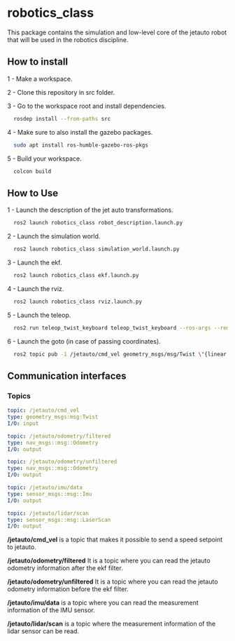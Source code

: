 # robotics_class

This package contains the simulation and low-level core of the jetauto robot that will be used in the robotics discipline.

## How to install

1 - Make a workspace.

2 - Clone this repository in src folder.

3 - Go to the workspace root and install dependencies.

``` sh
  rosdep install --from-paths src
```
4 - Make sure to also install the gazebo packages.

``` sh
  sudo apt install ros-humble-gazebo-ros-pkgs
```
5 - Build your workspace.

``` sh
  colcon build
```

## How to Use

1 - Launch the description of the jet auto transformations.

``` sh
  ros2 launch robotics_class robot_description.launch.py
```

2 - Launch the simulation world.

``` sh
  ros2 launch robotics_class simulation_world.launch.py
```

3 - Launch the ekf.

``` sh
  ros2 launch robotics_class ekf.launch.py
```

4 - Launch the rviz.

``` sh
  ros2 launch robotics_class rviz.launch.py
```

5 - Launch the teleop.

``` sh
  ros2 run teleop_twist_keyboard teleop_twist_keyboard --ros-args --remap cmd_vel:=jetauto/cmd_vel
```

6 - Launch the goto (in case of passing coordinates).

``` sh
  ros2 topic pub -1 /jetauto/cmd_vel geometry_msgs/msg/Twist \"{linear: {x: 0.0, y: 0.0, z: 0.0}, angular: {x: 0.0, y: 0.0, z: 0.0}}\"'

```

## Communication interfaces

### Topics

``` yaml
topic: /jetauto/cmd_vel
type: geometry_msgs:msg:Twist
I/O: input

topic: /jetauto/odometry/filtered
type: nav_msgs::msg::Odometry
I/O: output

topic: /jetauto/odometry/unfiltered
type: nav_msgs::msg::Odometry
I/O: output

topic: /jetauto/imu/data
type: sensor_msgs::msg::Imu
I/O: output

topic: /jetauto/lidar/scan
type: sensor_msgs::msg::LaserScan
I/O: output
```

**/jetauto/cmd_vel** is a topic that makes it possible to send a speed setpoint to jetauto.

**/jetauto/odometry/filtered** It is a topic where you can read the jetauto odometry information after the ekf filter.

**/jetauto/odometry/unfiltered** It is a topic where you can read the jetauto odometry information before the ekf filter.

**/jetauto/imu/data** is a topic where you can read the measurement information of the IMU sensor.

**/jetauto/lidar/scan** is a topic where the measurement information of the lidar sensor can be read.
